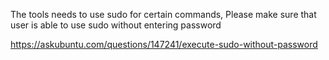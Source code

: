 The tools needs to use sudo for certain commands,
Please make sure that user is able to use sudo without entering password

https://askubuntu.com/questions/147241/execute-sudo-without-password
